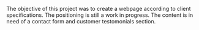 The objective of this project was to create a webpage according to client specifications. The positioning is still a work in progress. The content is in need of a contact form and customer testomonials section.